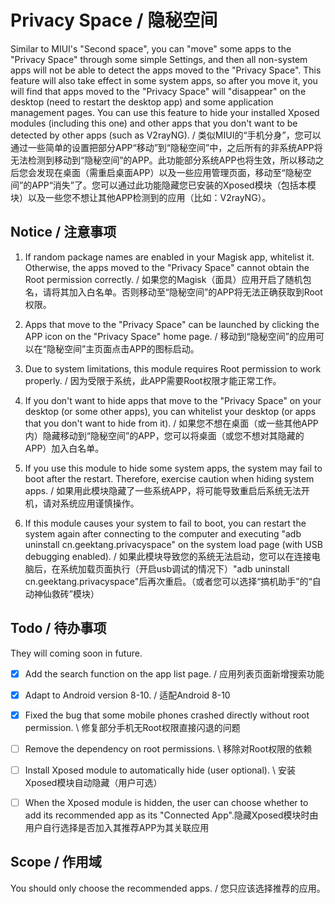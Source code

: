 # Privacy Space / 隐秘空间

Similar to MIUI's "Second space", you can "move" some apps to the "Privacy Space" through some simple Settings, and then all non-system apps will not be able to detect the apps moved to the "Privacy Space". This feature will also take effect in some system apps, so after you move it, you will find that apps moved to the "Privacy Space" will "disappear" on the desktop (need to restart the desktop app) and some application management pages. You can use this feature to hide your installed Xposed modules (including this one) and other apps that you don't want to be detected by other apps (such as V2rayNG). / 类似MIUI的“手机分身”，您可以通过一些简单的设置把部分APP“移动”到“隐秘空间”中，之后所有的非系统APP将无法检测到移动到“隐秘空间”的APP。此功能部分系统APP也将生效，所以移动之后您会发现在桌面（需重启桌面APP）以及一些应用管理页面，移动至“隐秘空间”的APP“消失”了。您可以通过此功能隐藏您已安装的Xposed模块（包括本模块）以及一些您不想让其他APP检测到的应用（比如：V2rayNG）。

## Notice / 注意事项

1. If random package names are enabled in your Magisk app, whitelist it. Otherwise, the apps moved to the "Privacy Space" cannot obtain the Root permission correctly. / 如果您的Magisk（面具）应用开启了随机包名，请将其加入白名单。否则移动至“隐秘空间”的APP将无法正确获取到Root权限。

2. Apps that move to the "Privacy Space" can be launched by clicking the APP icon on the "Privacy Space" home page. / 移动到“隐秘空间”的应用可以在“隐秘空间”主页面点击APP的图标启动。

3. Due to system limitations, this module requires Root permission to work properly. / 因为受限于系统，此APP需要Root权限才能正常工作。

4. If you don't want to hide apps that move to the "Privacy Space" on your desktop (or some other apps), you can whitelist your desktop (or apps that you don't want to hide from it). / 如果您不想在桌面（或一些其他APP内）隐藏移动到“隐秘空间”的APP，您可以将桌面（或您不想对其隐藏的APP）加入白名单。

5. If you use this module to hide some system apps, the system may fail to boot after the restart. Therefore, exercise caution when hiding system apps. / 如果用此模块隐藏了一些系统APP，将可能导致重启后系统无法开机，请对系统应用谨慎操作。

6. If this module causes your system to fail to boot, you can restart the system again after connecting to the computer and executing "adb uninstall cn.geektang.privacyspace" on the system load page (with USB debugging enabled). / 如果此模块导致您的系统无法启动，您可以在连接电脑后，在系统加载页面执行（开启usb调试的情况下）"adb uninstall cn.geektang.privacyspace"后再次重启。（或者您可以选择“搞机助手”的“自动神仙救砖”模块）


## Todo / 待办事项

They will coming soon in future.

- [x] Add the search function on the app list page. / 应用列表页面新增搜索功能

- [x] Adapt to Android version 8-10. / 适配Android 8-10

- [x] Fixed the bug that some mobile phones crashed directly without root permission. \ 修复部分手机无Root权限直接闪退的问题

- [ ] Remove the dependency on root permissions. \ 移除对Root权限的依赖

- [ ] Install Xposed module to automatically hide (user optional). \ 安装Xposed模块自动隐藏（用户可选）

- [ ] When the Xposed module is hidden, the user can choose whether to add its recommended app as its "Connected App".隐藏Xposed模块时由用户自行选择是否加入其推荐APP为其关联应用


## Scope / 作用域

You should only choose the recommended apps. / 您只应该选择推荐的应用。